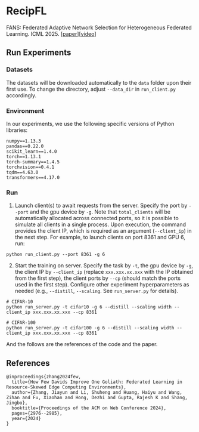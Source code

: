 # RecipFL

FANS: Federated Adaptive Network Selection for Heterogeneous Federated Learning. ICML 2025. 
[[paper]( )][[video]( )]

## Run Experiments
### Datasets
The datasets will be downloaded automatically to the `data` folder upon their first use.
To change the directory, adjust `--data_dir` in `run_client.py` accordingly.

### Environment
In our experiments, we use the following specific versions of Python libraries:
```
numpy==1.13.3
pandas==0.22.0
scikit_learn==1.4.0
torch==1.13.1
torch-summary==1.4.5
torchvision==0.4.1
tqdm==4.63.0
transformers==4.17.0
```
### Run
1. Launch client(s) to await requests from the server.
Specify the port by `--port` and the gpu device by `-g`.
Note that `total_clients` will be automatically allocated across connected ports, so it is possible to simulate all clients in a single process.
Upon execution, the command provides the client IP,  which is required as an argument (`--client_ip`) in the next step.
For example, to launch clients on port 8361 and GPU 6, run:
```
python run_client.py --port 8361 -g 6
```
2. Start the training on server. 
Specify the task by `-t`, the gpu device by `-g`, the client IP by `--client_ip` (replace `xxx.xxx.xx.xxx` with the IP obtained from the first step), the client ports by `--cp` (should match the ports used in the first step).
Configure other experiment hyperparameters as needed (e.g., `--distill`, `--scaling`. See `run_server.py` for details).
```
# CIFAR-10
python run_server.py -t cifar10 -g 6 --distill --scaling width --client_ip xxx.xxx.xx.xxx --cp 8361

# CIFAR-100
python run_server.py -t cifar100 -g 6 --distill --scaling width --client_ip xxx.xxx.xx.xxx --cp 8361
```

[//]: # (## Citation)

[//]: # (Please cite the following paper if you found our framework useful. Thanks!)

And the follows are the references of the code and the paper.
## References
```
@inproceedings{zhang2024few,
  title={How Few Davids Improve One Goliath: Federated Learning in Resource-Skewed Edge Computing Environments},
  author={Zhang, Jiayun and Li, Shuheng and Huang, Haiyu and Wang, Zihan and Fu, Xiaohan and Hong, Dezhi and Gupta, Rajesh K and Shang, Jingbo},
  booktitle={Proceedings of the ACM on Web Conference 2024},
  pages={2976--2985},
  year={2024}
}

```
